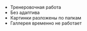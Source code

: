 * Тренеровочная работа
* Без адаптива
* Картинки разложены по папкам
* Галлерея временно не работает
